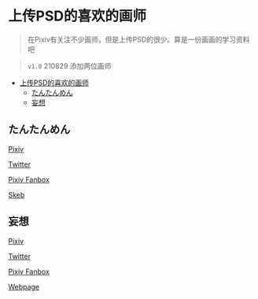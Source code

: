 # 上传PSD的喜欢的画师

> 在Pixiv有关注不少画师，但是上传PSD的很少。算是一份画画的学习资料吧

> `v1.0` 210829 添加两位画师

- [上传PSD的喜欢的画师](#上传psd的喜欢的画师)
  - [たんたんめん](#たんたんめん)
  - [妄想](#妄想)

## たんたんめん

[Pixiv](https://www.pixiv.net/en/users/188106)

[Twitter](https://twitter.com/km170)

[Pixiv Fanbox](km170.fanbox.cc)

[Skeb](skeb.jp/@km170)

## 妄想

[Pixiv](https://www.pixiv.net/en/users/5852420)

[Twitter](https://twitter.com/m_o_s_o)

[Pixiv Fanbox](https://moso.fanbox.cc)

[Webpage](http://mtp.yu-yake.com)
